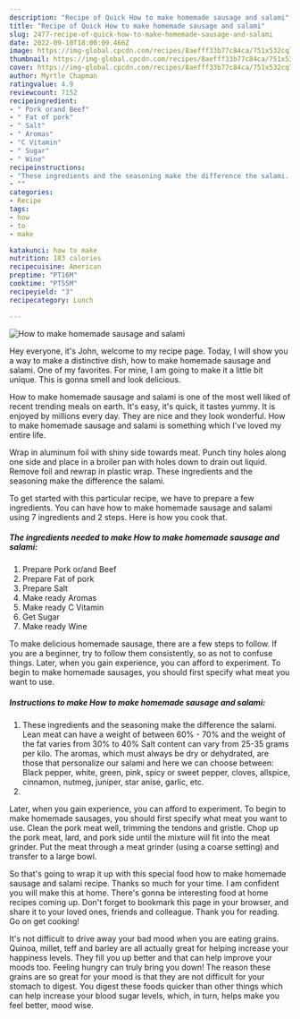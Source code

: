 ```yaml
---
description: "Recipe of Quick How to make homemade sausage and salami"
title: "Recipe of Quick How to make homemade sausage and salami"
slug: 2477-recipe-of-quick-how-to-make-homemade-sausage-and-salami
date: 2022-09-10T18:00:09.466Z
image: https://img-global.cpcdn.com/recipes/8aefff33b77c84ca/751x532cq70/how-to-make-homemade-sausage-and-salami-recipe-main-photo.jpg
thumbnail: https://img-global.cpcdn.com/recipes/8aefff33b77c84ca/751x532cq70/how-to-make-homemade-sausage-and-salami-recipe-main-photo.jpg
cover: https://img-global.cpcdn.com/recipes/8aefff33b77c84ca/751x532cq70/how-to-make-homemade-sausage-and-salami-recipe-main-photo.jpg
author: Myrtle Chapman
ratingvalue: 4.9
reviewcount: 7152
recipeingredient:
- " Pork orand Beef"
- " Fat of pork"
- " Salt"
- " Aromas"
- "C Vitamin"
- " Sugar"
- " Wine"
recipeinstructions:
- "These ingredients and the seasoning make the difference the salami. Lean meat can have a weight of between 60% - 70% and the weight of the fat varies from 30% to 40% Salt content can vary from 25-35 grams per kilo. The aromas, which must always be dry or dehydrated, are those that personalize our salami and here we can choose between: Black pepper, white, green, pink, spicy or sweet pepper, cloves, allspice, cinnamon, nutmeg, juniper, star anise, garlic, etc."
- ""
categories:
- Recipe
tags:
- how
- to
- make

katakunci: how to make 
nutrition: 183 calories
recipecuisine: American
preptime: "PT16M"
cooktime: "PT55M"
recipeyield: "3"
recipecategory: Lunch

---
```



![How to make homemade sausage and salami](https://img-global.cpcdn.com/recipes/8aefff33b77c84ca/751x532cq70/how-to-make-homemade-sausage-and-salami-recipe-main-photo.jpg)

Hey everyone, it's John, welcome to my recipe page. Today, I will show you a way to make a distinctive dish, how to make homemade sausage and salami. One of my favorites. For mine, I am going to make it a little bit unique. This is gonna smell and look delicious.

How to make homemade sausage and salami is one of the most well liked of recent trending meals on earth. It's easy, it's quick, it tastes yummy. It is enjoyed by millions every day. They are nice and they look wonderful. How to make homemade sausage and salami is something which I've loved my entire life.

Wrap in aluminum foil with shiny side towards meat. Punch tiny holes along one side and place in a broiler pan with holes down to drain out liquid. Remove foil and rewrap in plastic wrap. These ingredients and the seasoning make the difference the salami.


To get started with this particular recipe, we have to prepare a few ingredients. You can have how to make homemade sausage and salami using 7 ingredients and 2 steps. Here is how you cook that.

<!--inarticleads1-->

##### The ingredients needed to make How to make homemade sausage and salami:

1. Prepare  Pork or/and Beef
1. Prepare  Fat of pork
1. Prepare  Salt
1. Make ready  Aromas
1. Make ready C Vitamin
1. Get  Sugar
1. Make ready  Wine


To make delicious homemade sausage, there are a few steps to follow. If you are a beginner, try to follow them consistently, so as not to confuse things. Later, when you gain experience, you can afford to experiment. To begin to make homemade sausages, you should first specify what meat you want to use. 

<!--inarticleads2-->

##### Instructions to make How to make homemade sausage and salami:

1. These ingredients and the seasoning make the difference the salami. Lean meat can have a weight of between 60% - 70% and the weight of the fat varies from 30% to 40% Salt content can vary from 25-35 grams per kilo. The aromas, which must always be dry or dehydrated, are those that personalize our salami and here we can choose between: Black pepper, white, green, pink, spicy or sweet pepper, cloves, allspice, cinnamon, nutmeg, juniper, star anise, garlic, etc.
1. 


Later, when you gain experience, you can afford to experiment. To begin to make homemade sausages, you should first specify what meat you want to use. Clean the pork meat well, trimming the tendons and gristle. Chop up the pork meat, lard, and pork side until the mixture will fit into the meat grinder. Put the meat through a meat grinder (using a coarse setting) and transfer to a large bowl. 

So that's going to wrap it up with this special food how to make homemade sausage and salami recipe. Thanks so much for your time. I am confident you will make this at home. There's gonna be interesting food at home recipes coming up. Don't forget to bookmark this page in your browser, and share it to your loved ones, friends and colleague. Thank you for reading. Go on get cooking!

It's not difficult to drive away your bad mood when you are eating grains. Quinoa, millet, teff and barley are all actually great for helping increase your happiness levels. They fill you up better and that can help improve your moods too. Feeling hungry can truly bring you down! The reason these grains are so great for your mood is that they are not difficult for your stomach to digest. You digest these foods quicker than other things which can help increase your blood sugar levels, which, in turn, helps make you feel better, mood wise.

